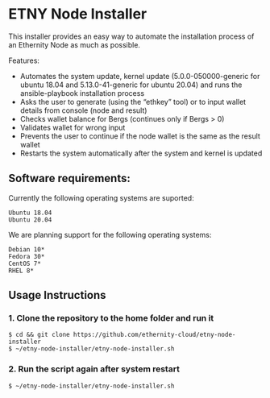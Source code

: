 # ETNY Node Installer

This installer provides an easy way to automate the installation process of an Ethernity Node as much as possible.

Features:
-	Automates the system update, kernel update (5.0.0-050000-generic for ubuntu 18.04 and 5.13.0-41-generic for ubuntu 20.04) and runs the ansible-playbook installation process
-	Asks the user to generate (using the “ethkey” tool) or to input wallet details from console (node and result)
-	Checks wallet balance for Bergs (continues only if Bergs > 0)
-	Validates wallet for wrong input 
-	Prevents the user to continue if the node wallet  is the same as the result wallet
-	Restarts the system automatically after the system and kernel is updated

## Software requirements:

Currently the following operating systems are suported:

```
Ubuntu 18.04
Ubuntu 20.04
```

We are planning support for the following operating systems:

```
Debian 10*
Fedora 30*
CentOS 7*
RHEL 8*
```

## Usage Instructions

### 1. Clone the repository to the home folder and run it
```
$ cd && git clone https://github.com/ethernity-cloud/etny-node-installer 
$ ~/etny-node-installer/etny-node-installer.sh
```

### 2. Run the script again after system restart
```
$ ~/etny-node-installer/etny-node-installer.sh
```
